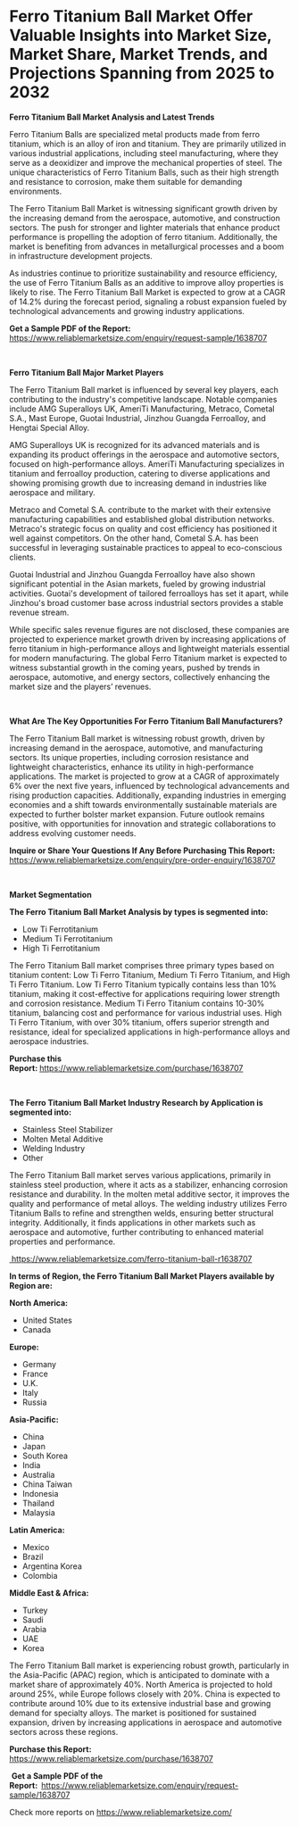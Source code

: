 <p><h1>Ferro Titanium Ball Market Offer Valuable Insights into Market Size, Market Share, Market Trends, and Projections Spanning from 2025 to 2032</h1></p><p><strong>Ferro Titanium Ball Market Analysis and Latest Trends</strong></p>
<p><p>Ferro Titanium Balls are specialized metal products made from ferro titanium, which is an alloy of iron and titanium. They are primarily utilized in various industrial applications, including steel manufacturing, where they serve as a deoxidizer and improve the mechanical properties of steel. The unique characteristics of Ferro Titanium Balls, such as their high strength and resistance to corrosion, make them suitable for demanding environments.</p><p>The Ferro Titanium Ball Market is witnessing significant growth driven by the increasing demand from the aerospace, automotive, and construction sectors. The push for stronger and lighter materials that enhance product performance is propelling the adoption of ferro titanium. Additionally, the market is benefiting from advances in metallurgical processes and a boom in infrastructure development projects.</p><p>As industries continue to prioritize sustainability and resource efficiency, the use of Ferro Titanium Balls as an additive to improve alloy properties is likely to rise. The Ferro Titanium Ball Market is expected to grow at a CAGR of 14.2% during the forecast period, signaling a robust expansion fueled by technological advancements and growing industry applications.</p></p>
<p><strong>Get a Sample PDF of the Report:&nbsp;</strong> <a href="https://www.reliablemarketsize.com/enquiry/request-sample/1638707?utm_campaign=3365&utm_medium=2&utm_source=Github&utm_content=ia&utm_term=23032025&utm_id=ferro-titanium-ball">https://www.reliablemarketsize.com/enquiry/request-sample/1638707</a></p>
<p>&nbsp;</p>
<p><strong>Ferro Titanium Ball Major Market Players</strong></p>
<p><p>The Ferro Titanium Ball market is influenced by several key players, each contributing to the industry's competitive landscape. Notable companies include AMG Superalloys UK, AmeriTi Manufacturing, Metraco, Cometal S.A., Mast Europe, Guotai Industrial, Jinzhou Guangda Ferroalloy, and Hengtai Special Alloy.</p><p>AMG Superalloys UK is recognized for its advanced materials and is expanding its product offerings in the aerospace and automotive sectors, focused on high-performance alloys. AmeriTi Manufacturing specializes in titanium and ferroalloy production, catering to diverse applications and showing promising growth due to increasing demand in industries like aerospace and military.</p><p>Metraco and Cometal S.A. contribute to the market with their extensive manufacturing capabilities and established global distribution networks. Metraco's strategic focus on quality and cost efficiency has positioned it well against competitors. On the other hand, Cometal S.A. has been successful in leveraging sustainable practices to appeal to eco-conscious clients.</p><p>Guotai Industrial and Jinzhou Guangda Ferroalloy have also shown significant potential in the Asian markets, fueled by growing industrial activities. Guotai's development of tailored ferroalloys has set it apart, while Jinzhou's broad customer base across industrial sectors provides a stable revenue stream.</p><p>While specific sales revenue figures are not disclosed, these companies are projected to experience market growth driven by increasing applications of ferro titanium in high-performance alloys and lightweight materials essential for modern manufacturing. The global Ferro Titanium market is expected to witness substantial growth in the coming years, pushed by trends in aerospace, automotive, and energy sectors, collectively enhancing the market size and the players’ revenues.</p></p>
<p>&nbsp;</p>
<p><strong>What Are The Key Opportunities For Ferro Titanium Ball Manufacturers?</strong></p>
<p><p>The Ferro Titanium Ball market is witnessing robust growth, driven by increasing demand in the aerospace, automotive, and manufacturing sectors. Its unique properties, including corrosion resistance and lightweight characteristics, enhance its utility in high-performance applications. The market is projected to grow at a CAGR of approximately 6% over the next five years, influenced by technological advancements and rising production capacities. Additionally, expanding industries in emerging economies and a shift towards environmentally sustainable materials are expected to further bolster market expansion. Future outlook remains positive, with opportunities for innovation and strategic collaborations to address evolving customer needs.</p></p>
<p><strong>Inquire or Share Your Questions If Any Before Purchasing This Report:</strong> <a href="https://www.reliablemarketsize.com/enquiry/pre-order-enquiry/1638707?utm_campaign=3365&utm_medium=2&utm_source=Github&utm_content=ia&utm_term=23032025&utm_id=ferro-titanium-ball">https://www.reliablemarketsize.com/enquiry/pre-order-enquiry/1638707</a></p>
<p>&nbsp;</p>
<p><strong>Market Segmentation</strong></p>
<p><strong>The Ferro Titanium Ball Market Analysis by types is segmented into:</strong></p>
<p><ul><li>Low Ti Ferrotitanium</li><li>Medium Ti Ferrotitanium</li><li>High Ti Ferrotitanium</li></ul></p>
<p><p>The Ferro Titanium Ball market comprises three primary types based on titanium content: Low Ti Ferro Titanium, Medium Ti Ferro Titanium, and High Ti Ferro Titanium. Low Ti Ferro Titanium typically contains less than 10% titanium, making it cost-effective for applications requiring lower strength and corrosion resistance. Medium Ti Ferro Titanium contains 10-30% titanium, balancing cost and performance for various industrial uses. High Ti Ferro Titanium, with over 30% titanium, offers superior strength and resistance, ideal for specialized applications in high-performance alloys and aerospace industries.</p></p>
<p><strong>Purchase this Report:&nbsp;</strong><a href="https://www.reliablemarketsize.com/purchase/1638707?utm_campaign=3365&utm_medium=2&utm_source=Github&utm_content=ia&utm_term=23032025&utm_id=ferro-titanium-ball">https://www.reliablemarketsize.com/purchase/1638707</a></p>
<p>&nbsp;</p>
<p><strong>The Ferro Titanium Ball Market Industry Research by Application is segmented into:</strong></p>
<p><ul><li>Stainless Steel Stabilizer</li><li>Molten Metal Additive</li><li>Welding Industry</li><li>Other</li></ul></p>
<p><p>The Ferro Titanium Ball market serves various applications, primarily in stainless steel production, where it acts as a stabilizer, enhancing corrosion resistance and durability. In the molten metal additive sector, it improves the quality and performance of metal alloys. The welding industry utilizes Ferro Titanium Balls to refine and strengthen welds, ensuring better structural integrity. Additionally, it finds applications in other markets such as aerospace and automotive, further contributing to enhanced material properties and performance.</p></p>
<p><a href="https://www.reliablemarketsize.com/ferro-titanium-ball-r1638707?utm_campaign=3365&utm_medium=2&utm_source=Github&utm_content=ia&utm_term=23032025&utm_id=ferro-titanium-ball">&nbsp;https://www.reliablemarketsize.com/ferro-titanium-ball-r1638707</a></p>
<p><strong>In terms of Region, the Ferro Titanium Ball Market Players available by Region are:</strong></p>
<p>
    <p> <strong> North America: </strong>
        <ul>
            <li>United States</li>
            <li>Canada</li>
        </ul>
        </p> 
    <p> <strong> Europe: </strong>
        <ul>
            <li>Germany</li>
            <li>France</li>
            <li>U.K.</li>
            <li>Italy</li>
            <li>Russia</li>
        </ul>
        </p> 
    <p> <strong> Asia-Pacific: </strong>
        <ul>
            <li>China</li>
            <li>Japan</li>
            <li>South Korea</li>
            <li>India</li>
            <li>Australia</li>
            <li>China Taiwan</li>
            <li>Indonesia</li>
            <li>Thailand</li>
            <li>Malaysia</li>
        </ul>
        </p> 
    <p> <strong> Latin America: </strong>
        <ul>
            <li>Mexico</li>
            <li>Brazil</li>
            <li>Argentina Korea</li>
            <li>Colombia</li>
        </ul>
        </p> 
    <p> <strong> Middle East & Africa: </strong>
        <ul>
            <li>Turkey</li>
            <li>Saudi</li>
            <li>Arabia</li>
            <li>UAE</li>
            <li>Korea</li>
        </ul>
    </p>
    </p>
<p><p>The Ferro Titanium Ball market is experiencing robust growth, particularly in the Asia-Pacific (APAC) region, which is anticipated to dominate with a market share of approximately 40%. North America is projected to hold around 25%, while Europe follows closely with 20%. China is expected to contribute around 10% due to its extensive industrial base and growing demand for specialty alloys. The market is positioned for sustained expansion, driven by increasing applications in aerospace and automotive sectors across these regions.</p></p>
<p><strong>Purchase this Report: </strong><a href="https://www.reliablemarketsize.com/purchase/1638707?utm_campaign=3365&utm_medium=2&utm_source=Github&utm_content=ia&utm_term=23032025&utm_id=ferro-titanium-ball">https://www.reliablemarketsize.com/purchase/1638707</a></p>
<p>&nbsp;<strong>Get a Sample PDF of the Report:&nbsp;&nbsp;</strong><a href="https://www.reliablemarketsize.com/enquiry/request-sample/1638707?utm_campaign=3365&utm_medium=2&utm_source=Github&utm_content=ia&utm_term=23032025&utm_id=ferro-titanium-ball">https://www.reliablemarketsize.com/enquiry/request-sample/1638707</a></p>
<p><strong></strong></p>
<p>Check more reports on <a href="https://www.reliablemarketsize.com/?utm_campaign=3365&utm_medium=2&utm_source=Github&utm_content=ia&utm_term=23032025&utm_id=ferro-titanium-ball">https://www.reliablemarketsize.com/</a></p>